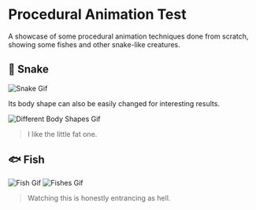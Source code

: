 # Procedural Animation Test

A showcase of some procedural animation techniques done from scratch, showing some fishes and other snake-like creatures.

## 🐍 Snake

<img src=".\Repository\Snake.gif" alt="Snake Gif">

Its body shape can also be easily changed for interesting results.

<img src=".\Repository\Body_Shapes.gif" alt="Different Body Shapes Gif">

> I like the little fat one.

## 🐟 Fish

<img src=".\Repository\Fish.gif" alt="Fish Gif">

<img src=".\Repository\Fishes.gif" alt="Fishes Gif">

> Watching this is honestly entrancing as hell.